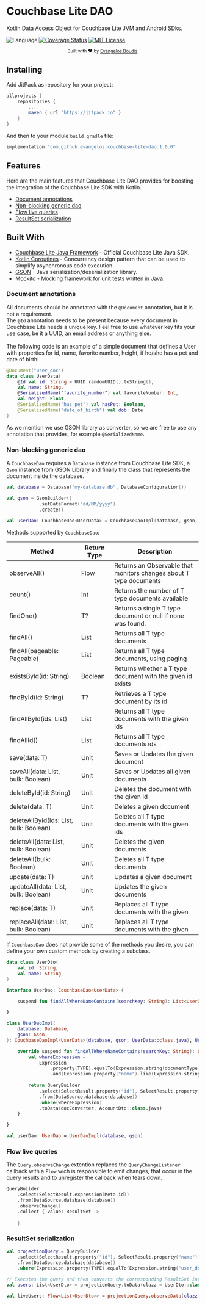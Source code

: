 # Couchbase Lite DAO

Kotlin Data Access Object for Couchbase Lite JVM and Android SDks.

![Language](https://img.shields.io/badge/language-Kotlin-orange.svg)
[![Coverage Status](https://img.shields.io/codecov/c/github/mockito/mockito.svg)](https://codecov.io/github/mockito/mockito)
[![MIT License](https://img.shields.io/badge/license-MIT-green.svg)](https://github.com/Vaggelis95/couchbase-lite-dao/blob/master/LICENSE)

<div align="center">
  <sub>Built with ❤︎ by
  <a href="https://github.com/Vaggelis95">Evangelos Boudis</a>
</div>

## Installing

Add JitPack as repository for your project:

```groovy
allprojects {
    repositories {
        ...
        maven { url "https://jitpack.io" }
    }
}
```

And then to your module `build.gradle` file:

```groovy
implementation "com.github.evangelos:couchbase-lite-dao:1.0.0"
```
  
## Features

Here are the main features that Couchbase Lite DAO provides for
boosting the integration of the Couchbase Lite SDK with Kotlin.

- [Document annotations](#document-annotations)
- [Non-blocking generic dao](#non-blocking-generic-dao)
- [Flow live queries](#flow-live-queries)
- [ResultSet serialization](#resultset-serialization)  
  
## Built With

- [Couchbase Lite Java Framework](https://docs.couchbase.com/couchbase-lite/2.7/java-platform.html) - Official Couchbase Lite Java SDK.
- [Kotlin Coroutines](https://kotlinlang.org/docs/reference/coroutines-overview.html) - Concurrency design pattern that can be used to simplify asynchronous code execution.
- [GSON](https://github.com/google/gson) - Java serialization/deserialization library.
- [Mockito](https://github.com/mockito/mockito) - Mocking framework for unit tests written in Java.
  
  
### Document annotations

All documents should be annotated with the `@Document` annotation, but it is not a requirement.
<br/>
The `@Id` annotation needs to be present because every document in Couchbase Lite needs a unique key. Feel free to use whatever key fits your use case, be it a UUID, an email address or anything else.
<br/><br/>
The following code is an example of a simple document that defines a User with properties for id, name, favorite number, height, if he/she has a pet and date of birth:

```kotlin
@Document("user_doc")
data class UserData(
    @Id val id: String = UUID.randomUUID().toString(),
    val name: String,
    @SerializedName("favorite_number") val favoriteNumber: Int,
    val height: Float,
    @SerializedName("has_pet") val hasPet: Boolean,
    @SerializedName("date_of_birth") val dob: Date
)
```

As we mention we use GSON library as converter, so we are free to use any annotation that provides, for example `@SerializedName`. 
  
### Non-blocking generic dao

A `CouchbaseDao` requires a `Database` instance from Couchbase Lite SDK, a `Gson` instance from GSON Library and finally the class that represents the document inside the database.

```kotlin
val database = Database("my-database.db", DatabaseConfiguration())

val gson = GsonBuilder()
            .setDateFormat("dd/MM/yyyy")
            .create()
  
val userDao: CouchbaseDao<UserData> = CouchbaseDaoImpl(database, gson, UserData::class.java)
```

Methods supported by `CouchbaseDao`:

|Method|Return Type|Description|
|---|---|---|
|observeAll()|Flow<T>|Returns an Observable that monitors changes about T type documents|
|count()|Int|Returns the number of T type documents available|
|findOne()|T?|Returns a single T type document or null if none was found.|
|findAll()|List<T>|Returns all T type documents|
|findAll(pageable: Pageable)|List<T>|Returns all T type documents, using paging|
|existsById(id: String)|Boolean|Returns whether a T type document with the given id exists|
|findById(id: String)|T?|Retrieves a T type document by its id|
|findAllById(ids: List<String>)|List<T>|Returns all T type documents with the given ids|
|findAllId()|List<String>|Returns all T type documents ids|
|save(data: T)|Unit|Saves or Updates the given document|
|saveAll(data: List<T>, bulk: Boolean)|Unit|Saves or Updates all given documents|
|deleteById(id: String)|Unit|Deletes the document with the given id|
|delete(data: T)|Unit|Deletes a given document|
|deleteAllById(ids: List<String>, bulk: Boolean)|Unit|Deletes all T type documents with the given ids|
|deleteAll(data: List<T>, bulk: Boolean)|Unit|Deletes the given documents|
|deleteAll(bulk: Boolean)|Unit|Deletes all T type documents|
|update(data: T)|Unit|Updates a given document|
|updateAll(data: List<T>, bulk: Boolean)|Unit|Updates the given documents|
|replace(data: T)|Unit|Replaces all T type documents with the given|
|replaceAll(data: List<T>, bulk: Boolean)|Unit|Replaces all T type documents with the given|
  
If `CouchbaseDao` does not provide some of the methods you desire, you can define your own custom methods by creating a subclass.

```kotlin
data class UserDto(
    val id: String,
    val name: String
)

interface UserDao: CouchbaseDao<UserData> {

    suspend fun findAllWhereNameContains(searchKey: String): List<UserDto> // Projection

}

class UserDaoImpl(
    database: Database,
    gson: Gson
): CouchbaseDaoImpl<UserData>(database, gson, UserData::class.java), UserDao {

    override suspend fun findAllWhereNameContains(searchKey: String): List<UserDto> {
        val whereExpression =
            Expression
                .property(TYPE).equalTo(Expression.string(documentType)) // REQUIRED in order to fetch ONLY User Documents ("@type" == "user_doc")
                .and(Expression.property("name").like(Expression.string("%$searchKey%")))
  
        return QueryBuilder
            .select(SelectResult.property("id"), SelectResult.property("name")) // UserDto requires only id & name
            .from(DataSource.database(database))
            .where(whereExpression)
            .toData(docConverter, AccountDto::class.java)
    }

}

val userDao: UserDao = UserDaoImpl(database, gson)
```

### Flow live queries

The `Query.observeChange` extention replaces the `QueryChangeListener` callback with a `Flow` wich is 
responsible to emit changes, that occur in the query results and to unregister the callback when tears down.

```kotlin
QueryBuilder
    .select(SelectResult.expression(Meta.id))
    .from(DataSource.database(database))
    .observeChange()
    .collect { value: ResultSet -> 
        
    }
```

  
### ResultSet serialization

```kotlin
val projectionQuery = QueryBuilder
    .select(SelectResult.property("id"), SelectResult.property("name"))
    .from(DataSource.database(database))
    .where(Expression.property(TYPE).equalTo(Expression.string("user_doc")))

// Executes the query and then converts the corresponding ResultSet into a list of UserDto type.
val users: List<UserDto> = projectionQuery.toData(clazz = UserDto::class.java) 

val liveUsers: Flow<List<UserDto>> = projectionQuery.observeData(clazz = UserDto::class.java)  
```
  
